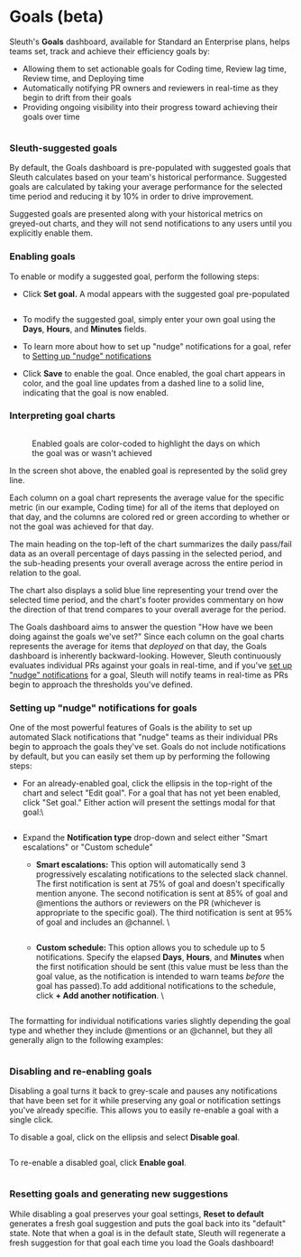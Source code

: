 # Goals (beta)

Sleuth's **Goals** dashboard, available for Standard an Enterprise plans, helps teams set, track and achieve their efficiency goals by:

* Allowing them to set actionable goals for Coding time, Review lag time, Review time, and Deploying time
* Automatically notifying PR owners and reviewers in real-time as they begin to drift from their goals
* Providing ongoing visibility into their progress toward achieving their goals over time

<figure><img src=".gitbook/assets/image (77).png" alt=""><figcaption></figcaption></figure>

### Sleuth-suggested goals

By default, the Goals dashboard is pre-populated with suggested goals that Sleuth calculates based on your team's historical performance. Suggested goals are calculated by taking your average performance for the selected time period and reducing it by 10% in order to drive improvement. &#x20;

Suggested goals are presented along with your historical metrics on greyed-out charts, and they will not send notifications to any users until you explicitly enable them.

### Enabling goals

To enable or modify a suggested goal, perform the following steps:

*   Click **Set goal.** A modal appears with the suggested goal pre-populated &#x20;

    <figure><img src=".gitbook/assets/image (80).png" alt=""><figcaption></figcaption></figure>
* To modify the suggested goal, simply enter your own goal using the **Days**, **Hours**, and **Minutes** fields.
* To learn more about how to set up "nudge" notifications for a goal, refer to [Setting up "nudge" notifications](goals-beta.md#setting-up-nudge-notifications-for-goals)
* Click **Save** to enable the goal. Once enabled, the goal chart appears in color, and the goal line updates from a dashed line to a solid line, indicating that the goal is now enabled.

### Interpreting goal charts

<figure><img src=".gitbook/assets/image (21).png" alt=""><figcaption><p>Enabled goals are color-coded to highlight the days on which the goal was or wasn't achieved</p></figcaption></figure>

In the screen shot above, the enabled goal is represented by the solid grey line.&#x20;

Each column on a goal chart represents the average value for the specific metric (in our example, Coding time) for all of the items that deployed on that day, and the columns are colored red or green according to whether or not the goal was achieved for that day.&#x20;

The main heading on the top-left of the chart summarizes the daily pass/fail data as an overall percentage of days passing in the selected period, and the sub-heading presents your overall average across the entire period in relation to the goal.

The chart also displays a solid blue line representing your trend over the selected time period, and the chart's footer provides commentary on how the direction of that trend compares to your overall average for the period.&#x20;

The Goals dashboard aims to answer the question "How have we been doing against the goals we've set?" Since each column on the goal charts represents the average for items that _deployed_ on that day, the Goals dashboard is inherently backward-looking. However, Sleuth continuously evaluates individual PRs against your goals in real-time, and if you've [set up "nudge" notifications](goals-beta.md#setting-up-nudge-notifications-for-goals) for a goal, Sleuth will notify teams in real-time as PRs begin to approach the thresholds you've defined.&#x20;

### Setting up "nudge" notifications for goals

One of the most powerful features of Goals is the ability to set up automated Slack notifications that "nudge" teams as their individual PRs begin to approach the goals they've set. Goals do not include notifications by default, but you can easily set them up by performing the following steps:

*   For an already-enabled goal, click the ellipsis in the top-right of the chart and select "Edit goal". For a goal that has not yet been enabled, click "Set goal." Either action will present the settings modal for that goal:\


    <figure><img src=".gitbook/assets/image (83).png" alt=""><figcaption></figcaption></figure>
* Expand the **Notification type** drop-down and select either "Smart escalations" or "Custom schedule"
  *   **Smart escalations:** This option will automatically send 3 progressively escalating notifications to the selected slack channel. The first notification is sent at 75% of goal and doesn't specifically mention anyone. The second notification is sent at 85% of goal and @mentions the authors or reviewers on the PR (whichever is appropriate to the specific goal). The third notification is sent at 95% of goal and includes an @channel. \


      <figure><img src=".gitbook/assets/image (79).png" alt=""><figcaption></figcaption></figure>
  *   **Custom schedule:** This option allows you to schedule up to 5 notifications. Specify the elapsed **Days**, **Hours**, and **Minutes** when the first notification should be sent (this value must be less than the goal value, as the notification is intended to warn teams _before_ the goal has passed).To add additional notifications to the schedule, click **+ Add another notification**. \


      <figure><img src=".gitbook/assets/image (23).png" alt=""><figcaption></figcaption></figure>

The formatting for individual notifications varies slightly depending the goal type and whether they include @mentions or an @channel, but they all generally align to the following examples:

<figure><img src=".gitbook/assets/image (24).png" alt=""><figcaption></figcaption></figure>

### Disabling and re-enabling goals

Disabling a goal turns it back to grey-scale and pauses any notifications that have been set for it while preserving any goal or notification settings you've already specifie. This allows you to easily re-enable a goal with a single click.&#x20;

To disable a goal, click on the ellipsis and select **Disable goal**.

<figure><img src=".gitbook/assets/image (20).png" alt=""><figcaption></figcaption></figure>

To re-enable a disabled goal, click **Enable goal**.

<figure><img src=".gitbook/assets/image (16).png" alt=""><figcaption></figcaption></figure>

### Resetting goals and generating new suggestions

While disabling a goal preserves your goal settings, **Reset to default** generates a fresh goal suggestion and puts the goal back into its "default" state. Note that when a goal is in the default state, Sleuth will regenerate a fresh suggestion for that goal each time you load the Goals dashboard!

